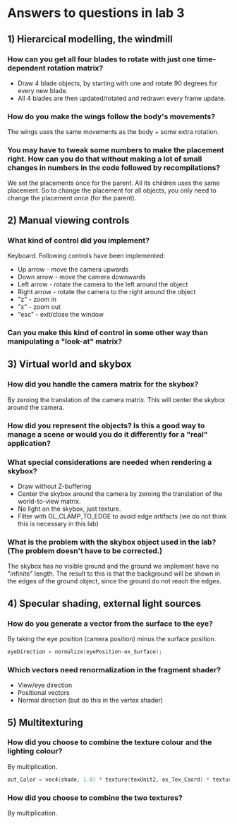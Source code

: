 # Answers to questions in lab 3

## 1) Hierarcical modelling, the windmill

### How can you get all four blades to rotate with just one time-dependent rotation matrix?
- Draw 4 blade objects, by starting with one and rotate 90 degrees for every new blade.
- All 4 blades are then updated/rotated and redrawn every frame update.

### How do you make the wings follow the body's movements?
The wings uses the same movements as the body + some extra rotation.

### You may have to tweak some numbers to make the placement right. How can you do that without making a lot of small changes in numbers in the code followed by recompilations?
We set the placements once for the parent.
All its children uses the same placement.
So to change the placement for all objects, you only need to change the placement once (for the parent).

## 2) Manual viewing controls

### What kind of control did you implement?
Keyboard. Following controls have been implemented:
 - Up arrow - move the camera upwards
 - Down arrow - move the camera downwards
 - Left arrow - rotate the camera to the left around the object
 - Right arrow - rotate the camera to the right around the object
 - "z" - zoom in
 - "x" - zoom out
 - "esc" - exit/close the window

### Can you make this kind of control in some other way than manipulating a "look-at" matrix?

## 3) Virtual world and skybox

### How did you handle the camera matrix for the skybox?
By zeroing the translation of the camera matrix.
This will center the skybox around the camera.

### How did you represent the objects? Is this a good way to manage a scene or would you do it differently for a "real" application?

### What special considerations are needed when rendering a skybox?
- Draw without Z-buffering
- Center the skybox around the camera by zeroing the translation of the world-to-view
  matrix.
- No light on the skybox, just texture.
- Filter with GL_CLAMP_TO_EDGE to avoid edge artifacts (we do not think this is necessary in this lab)

### What is the problem with the skybox object used in the lab? (The problem doesn't have to be corrected.)
The skybox has no visible ground and the ground we implement have no "infinite" length.
The result to this is that the background will be shown in the edges of the ground object, since the ground do not reach the edges. 

## 4) Specular shading, external light sources

### How do you generate a vector from the surface to the eye?
By taking the eye position (camera position) minus the surface position. 

```c
eyeDirection = normalize(eyePosition-ex_Surface);
```

### Which vectors need renormalization in the fragment shader?
- View/eye direction
- Positional vectors
- Normal direction (but do this in the vertex shader)

## 5) Multitexturing

### How did you choose to combine the texture colour and the lighting colour?
By multiplication. 

```c
out_Color = vec4(shade, 1.0) * texture(texUnit2, ex_Tex_Coord) * texture(texUnit, ex_Tex_Coord);
```

### How did you choose to combine the two textures?
By multiplication. 